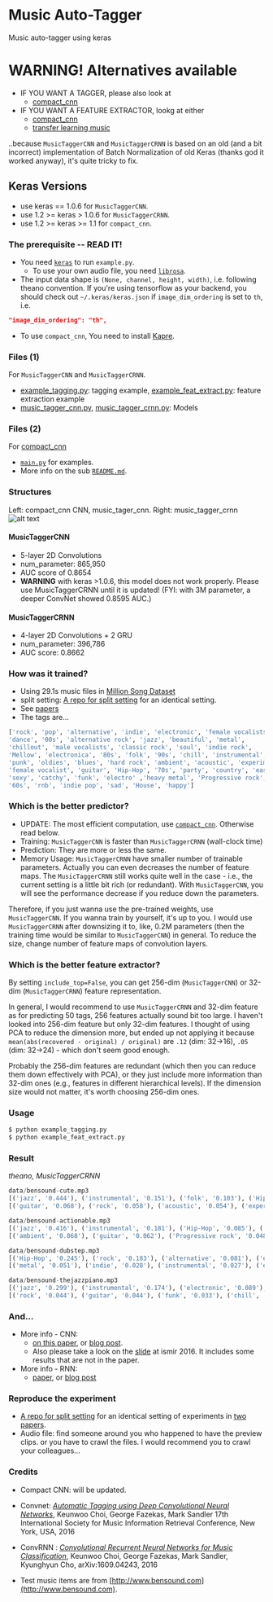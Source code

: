# Music Auto-Tagger
Music auto-tagger using keras


# WARNING! Alternatives available

* IF YOU WANT A TAGGER, please also look at
  - [compact_cnn](https://github.com/keunwoochoi/music-auto_tagging-keras/tree/master/compact_cnn) 
* IF YOU WANT A FEATURE EXTRACTOR, lookg at either
  - [compact_cnn](https://github.com/keunwoochoi/music-auto_tagging-keras/tree/master/compact_cnn) 
  - [transfer learning music](https://github.com/keunwoochoi/transfer_learning_music)

..because `MusicTaggerCNN` and `MusicTaggerCRNN` is based on an old (and a bit incorrect) implementation of Batch Normalization of old Keras (thanks god it worked anyway), it's quite tricky to fix. 

## Keras Versions
* use keras == 1.0.6 for `MusicTaggerCNN`.
* use 1.2 >= keras > 1.0.6 for `MusicTaggerCRNN`. 
* use 1.2 >= keras >= 1.1 for `compact_cnn`.


### The prerequisite -- READ IT!
* You need [`keras`](http://keras.io) to run `example.py`.
  * To use your own audio file, you need [`librosa`](http://librosa.github.io/librosa/).
* The input data shape is `(None, channel, height, width)`, i.e. following theano convention. If you're using tensorflow as your backend, you should check out `~/.keras/keras.json` if `image_dim_ordering` is set to `th`, i.e.

```json
"image_dim_ordering": "th",
```
* To use `compact_cnn`, You need to install [Kapre](https://github.com/keunwoochoi/kapre).

### Files (1)
For `MusicTaggerCNN` and `MusicTaggerCRNN`.

* [example_tagging.py](https://github.com/keunwoochoi/music-auto_tagging-keras/blob/master/example_tagging.py): tagging example, [example_feat_extract.py](https://github.com/keunwoochoi/music-auto_tagging-keras/blob/master/example_feat_extract.py): feature extraction example
* [music_tagger_cnn.py](https://github.com/keunwoochoi/music-auto_tagging-keras/blob/master/music_tagger_cnn.py), [music_tagger_crnn.py](https://github.com/keunwoochoi/music-auto_tagging-keras/blob/master/music_tagger_crnn.py): Models

### Files (2)
For [compact_cnn](https://github.com/keunwoochoi/music-auto_tagging-keras/tree/master/compact_cnn)
* [`main.py`](https://github.com/keunwoochoi/music-auto_tagging-keras/blob/master/compact_cnn/main.py) for examples. 
* More info on the sub [`README.md`](https://github.com/keunwoochoi/music-auto_tagging-keras/blob/master/compact_cnn/README.md).


### Structures

Left: compact_cnn CNN, music_tager_cnn. Right: music_tagger_crnn
![alt text](https://github.com/keunwoochoi/music-auto_tagging-keras/blob/master/imgs/diagrams.png "structures")

#### MusicTaggerCNN
 * 5-layer 2D Convolutions
 * num_parameter: 865,950
 * AUC score of 0.8654
 * **WARNING** with keras >1.0.6, this model does not work properly.
 Please use MusicTaggerCRNN until it is updated!
(FYI: with 3M parameter, a deeper ConvNet showed 0.8595 AUC.)

#### MusicTaggerCRNN
 * 4-layer 2D Convolutions + 2 GRU 
 * num_parameter: 396,786
 * AUC score: 0.8662

### How was it trained?
 * Using 29.1s music files in [Million Song Dataset](http://labrosa.ee.columbia.edu/millionsong/)
 * split setting: [A repo for split setting](https://github.com/keunwoochoi/MSD_split_for_tagging/) for an identical setting.
 * See [papers](#credits)
 * The tags are...

```python
['rock', 'pop', 'alternative', 'indie', 'electronic', 'female vocalists', 
'dance', '00s', 'alternative rock', 'jazz', 'beautiful', 'metal', 
'chillout', 'male vocalists', 'classic rock', 'soul', 'indie rock',
'Mellow', 'electronica', '80s', 'folk', '90s', 'chill', 'instrumental',
'punk', 'oldies', 'blues', 'hard rock', 'ambient', 'acoustic', 'experimental',
'female vocalist', 'guitar', 'Hip-Hop', '70s', 'party', 'country', 'easy listening',
'sexy', 'catchy', 'funk', 'electro' ,'heavy metal', 'Progressive rock',
'60s', 'rnb', 'indie pop', 'sad', 'House', 'happy']
```

### Which is the better predictor?
 * UPDATE: The most efficient computation, use [`compact_cnn`](https://github.com/keunwoochoi/music-auto_tagging-keras/tree/master/compact_cnn). Otherwise read below.
 * Training: `MusicTaggerCNN` is faster than `MusicTaggerCRNN` (wall-clock time)
 * Prediction: They are more or less the same. 
 * Memory Usage: `MusicTaggerCRNN` have smaller number of trainable parameters. Actually you can even decreases the number of feature maps. The `MusicTaggerCRNN` still works quite well in the case - i.e., the current setting is a little bit rich (or redundant). With `MusicTaggerCNN`, you will see the performance decrease if you reduce down the parameters. 

Therefore, if you just wanna use the pre-trained weights, use `MusicTaggerCNN`. If you wanna train by yourself, it's up to you. I would use `MusicTaggerCRNN` after downsizing it to, like, 0.2M parameters (then the training time would be similar to `MusicTaggerCNN`) in general. To reduce the size, change number of feature maps of convolution layers.

### Which is the better feature extractor?
By setting `include_top=False`, you can get 256-dim (`MusicTaggerCNN`) or 32-dim (`MusicTaggerCRNN`) feature representation.

In general, I would recommend to use `MusicTaggerCRNN` and 32-dim feature as for predicting 50 tags, 256 features actually sound bit too large. I haven't looked into 256-dim feature but only 32-dim features. I thought of using PCA to reduce the dimension more, but ended up not applying it because `mean(abs(recovered - original) / original)` are `.12` (dim: 32->16), `.05` (dim: 32->24) - which don't seem good enough.

Probably the 256-dim features are redundant (which then you can reduce them down effectively with PCA), or they just include more information than 32-dim ones (e.g., features in different hierarchical levels). If the dimension size would not matter, it's worth choosing 256-dim ones. 

### Usage
```bash
$ python example_tagging.py
$ python example_feat_extract.py
```

### Result
*theano, MusicTaggerCRNN*
```python
data/bensound-cute.mp3
[('jazz', '0.444'), ('instrumental', '0.151'), ('folk', '0.103'), ('Hip-Hop', '0.103'), ('ambient', '0.077')]
[('guitar', '0.068'), ('rock', '0.058'), ('acoustic', '0.054'), ('experimental', '0.051'), ('electronic', '0.042')]

data/bensound-actionable.mp3
[('jazz', '0.416'), ('instrumental', '0.181'), ('Hip-Hop', '0.085'), ('folk', '0.085'), ('rock', '0.081')]
[('ambient', '0.068'), ('guitar', '0.062'), ('Progressive rock', '0.048'), ('experimental', '0.046'), ('acoustic', '0.046')]

data/bensound-dubstep.mp3
[('Hip-Hop', '0.245'), ('rock', '0.183'), ('alternative', '0.081'), ('electronic', '0.076'), ('alternative rock', '0.053')]
[('metal', '0.051'), ('indie', '0.028'), ('instrumental', '0.027'), ('electronica', '0.024'), ('hard rock', '0.023')]

data/bensound-thejazzpiano.mp3
[('jazz', '0.299'), ('instrumental', '0.174'), ('electronic', '0.089'), ('ambient', '0.061'), ('chillout', '0.052')]
[('rock', '0.044'), ('guitar', '0.044'), ('funk', '0.033'), ('chill', '0.032'), ('Progressive rock', '0.029')]
```

### And...

* More info - CNN: 
  * [on this paper](https://arxiv.org/abs/1606.00298), or [blog post](https://keunwoochoi.wordpress.com/2016/06/02/paper-is-out-automatic-tagging-using-deep-convolutional-neural-networks/).
  * Also please take a look on the [slide](https://github.com/keunwoochoi/music-auto_tagging-keras/blob/master/slide-ismir-2016.pdf) at ismir 2016. It includes some results that are not in the paper.
* More info - RNN:
  * [paper](https://arxiv.org/abs/1609.04243), or [blog post](https://keunwoochoi.wordpress.com/2016/09/15/paper-is-out-convolutional-recurrent-neural-networks-for-music-classification/)

### Reproduce the experiment
* [A repo for split setting](https://github.com/keunwoochoi/MSD_split_for_tagging/) for an identical setting of experiments in [two papers](#credits). 
* Audio file: find someone around you who happened to have the preview clips. or you have to crawl the files. I would recommend you to crawl your colleagues...

### Credits
* Compact CNN: will be updated.
* Convnet: [*Automatic Tagging using Deep Convolutional Neural Networks*](https://scholar.google.co.kr/citations?view_op=view_citation&hl=en&user=ZrqdSu4AAAAJ&citation_for_view=ZrqdSu4AAAAJ:3fE2CSJIrl8C), Keunwoo Choi, George Fazekas, Mark Sandler
17th International Society for Music Information Retrieval Conference, New York, USA, 2016
* ConvRNN : [*Convolutional Recurrent Neural Networks for Music Classification*](https://scholar.google.co.kr/citations?view_op=view_citation&hl=en&user=ZrqdSu4AAAAJ&sortby=pubdate&citation_for_view=ZrqdSu4AAAAJ:ULOm3_A8WrAC), Keunwoo Choi, George Fazekas, Mark Sandler, Kyunghyun Cho, arXiv:1609.04243, 2016

* Test music items are from [http://www.bensound.com](http://www.bensound.com).
